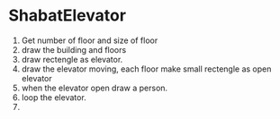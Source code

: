 # ShabatElevator
1. Get number of floor and size of floor
2. draw the building and floors
3. draw rectengle as elevator.
4. draw the elevator moving, each floor make small rectengle as open elevator
5. when the elevator open draw a person.
6. loop the elevator.
7. 
